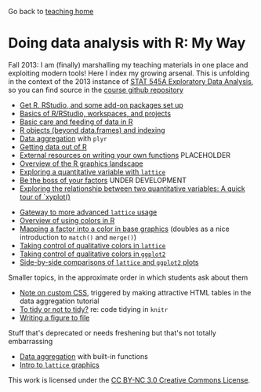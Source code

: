 Go back to [teaching home](../teach.html)

# Doing data analysis with R: My Way

Fall 2013: I am (finally) marshalling my teaching materials in one place and exploiting modern tools! Here I index my growing arsenal. This is unfolding in the context of the 2013 instance of [STAT 545A Exploratory Data Analysis](current.html), so you can find source in the [course github repository](https://github.com/jennybc/STAT545A)

  * [Get R, RStudio, and some add-on packages set up](block00_setup.html)
  * [Basics of R/RStudio, workspaces, and projects](block01_basicsWorkspaceWorkingDirProject.html)
  * [Basic care and feeding of data in R](block02_careFeedingData.html)
  * [R objects (beyond data.frames) and indexing](block03_basicObjects.html)
  * [Data aggregation](block04_dataAggregation.html) with `plyr`
  * [Getting data out of R](block05_getNumbersOut.html)
  * [External resources on writing your own functions](block06_functions.html) PLACEHOLDER 
  * [Overview of the R graphics landscape](block90_baseLatticeGgplot2.html)
  * [Exploring a quantitative variable with `lattice`](block07_univariatePlotsLattice.html)
  * [Be the boss of your factors](block08_bossYourFactors.html) UNDER DEVELOPMENT
  * [Exploring the relationship between two quantitative variables: A quick tour of `xyplot()](block09_xyplotLattice.html)
  - [Gateway to more advanced `lattice` usage](block10_latticeNittyGritty.html)
  - [Overview of using colors in R](block14_colors.html)
  - [Mapping a factor into a color in base graphics](block15_colorMappingBase.html) (doubles as a nice introduction to `match()` and `merge()`)
  - [Taking control of qualitative colors in `lattice`](block16_colorsLatticeQualitative.html)
  - [Taking control of qualitative colors in `ggplot2`](block17_colorsGgplot2Qualitative.html)
  - [Side-by-side comparisons of `lattice` and `ggplot2` plots](block18_gapminderGgplot2VsLattice.html)
    
    
Smaller topics, in the approximate order in which students ask about them

  * [Note on custom CSS](topic10_tablesCSS.html), triggered by making attractive HTML tables in the data aggregation tutorial
  * [To tidy or not to tidy?](topic11_tidyCode.html) re: code tidying in `knitr`
  * [Writing a figure to file](topic12_writeFigureToFile.html)

Stuff that's deprecated or needs freshening but that's not totally embarrassing

  * [Data aggregation](block93_oldDataAggregation.html) with built-in functions
  * [Intro to `lattice` graphics](block91_latticeGraphics.html)
    
<div class="footer">
This work is licensed under the  <a href="http://creativecommons.org/licenses/by-nc/3.0/">CC BY-NC 3.0 Creative Commons License</a>.
</div>